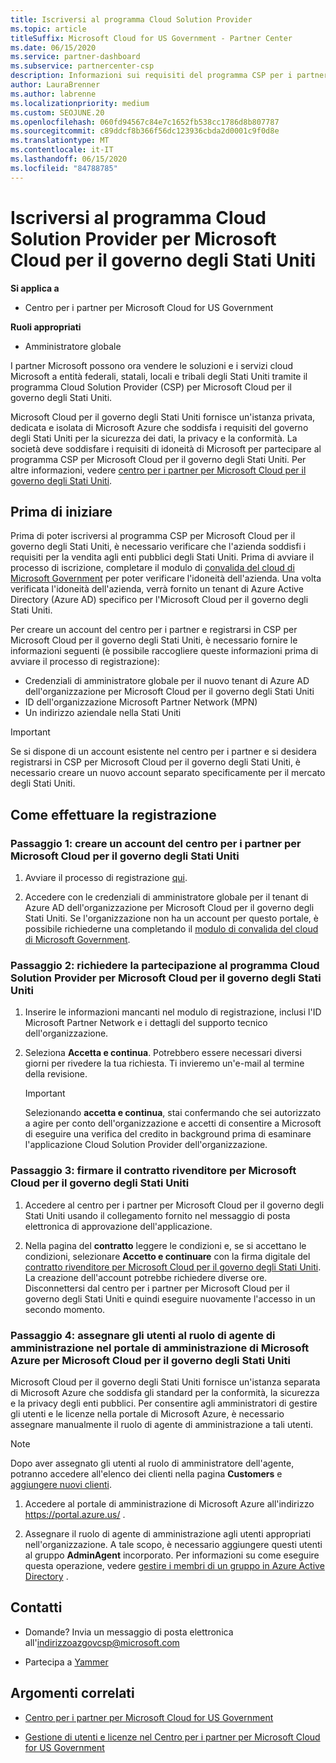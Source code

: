 ```yaml
---
title: Iscriversi al programma Cloud Solution Provider
ms.topic: article
titleSuffix: Microsoft Cloud for US Government - Partner Center
ms.date: 06/15/2020
ms.service: partner-dashboard
ms.subservice: partnercenter-csp
description: Informazioni sui requisiti del programma CSP per i partner che vogliono iscriversi al programma Cloud Solution Provider per Microsoft Cloud per il governo degli Stati Uniti.
author: LauraBrenner
ms.author: labrenne
ms.localizationpriority: medium
ms.custom: SEOJUNE.20
ms.openlocfilehash: 060fd94567c84e7c1652fb538cc1786d8b807787
ms.sourcegitcommit: c89ddcf8b366f56dc123936cbda2d0001c9f0d8e
ms.translationtype: MT
ms.contentlocale: it-IT
ms.lasthandoff: 06/15/2020
ms.locfileid: "84788785"
---
```

# <a name="enroll-in-the-cloud-solution-provider-program-for-microsoft-cloud-for-us-government"></a>Iscriversi al programma Cloud Solution Provider per Microsoft Cloud per il governo degli Stati Uniti

**Si applica a**

- Centro per i partner per Microsoft Cloud for US Government

**Ruoli appropriati**

- Amministratore globale

I partner Microsoft possono ora vendere le soluzioni e i servizi cloud Microsoft a entità federali, statali, locali e tribali degli Stati Uniti tramite il programma Cloud Solution Provider (CSP) per Microsoft Cloud per il governo degli Stati Uniti. 

Microsoft Cloud per il governo degli Stati Uniti fornisce un'istanza privata, dedicata e isolata di Microsoft Azure che soddisfa i requisiti del governo degli Stati Uniti per la sicurezza dei dati, la privacy e la conformità. La società deve soddisfare i requisiti di idoneità di Microsoft per partecipare al programma CSP per Microsoft Cloud per il governo degli Stati Uniti. Per altre informazioni, vedere [centro per i partner per Microsoft Cloud per il governo degli Stati Uniti](partner-center-for-microsoft-us-govt-cloud.md).

## <a name="before-you-begin"></a>Prima di iniziare

Prima di poter iscriversi al programma CSP per Microsoft Cloud per il governo degli Stati Uniti, è necessario verificare che l'azienda soddisfi i requisiti per la vendita agli enti pubblici degli Stati Uniti. Prima di avviare il processo di iscrizione, completare il modulo di [convalida del cloud di Microsoft Government](https://azuregov.microsoft.com/csp) per poter verificare l'idoneità dell'azienda. Una volta verificata l'idoneità dell'azienda, verrà fornito un tenant di Azure Active Directory (Azure AD) specifico per l'Microsoft Cloud per il governo degli Stati Uniti.  

Per creare un account del centro per i partner e registrarsi in CSP per Microsoft Cloud per il governo degli Stati Uniti, è necessario fornire le informazioni seguenti (è possibile raccogliere queste informazioni prima di avviare il processo di registrazione):

-  Credenziali di amministratore globale per il nuovo tenant di Azure AD dell'organizzazione per Microsoft Cloud per il governo degli Stati Uniti
-  ID dell'organizzazione Microsoft Partner Network (MPN) 
-  Un indirizzo aziendale nella Stati Uniti

> [!IMPORTANT]  
> Se si dispone di un account esistente nel centro per i partner e si desidera registrarsi in CSP per Microsoft Cloud per il governo degli Stati Uniti, è necessario creare un nuovo account separato specificamente per il mercato degli Stati Uniti.

## <a name="how-to-enroll"></a>Come effettuare la registrazione 

### <a name="step-1---create-a-partner-center-account-for-microsoft-cloud-for-us-government"></a>Passaggio 1: creare un account del centro per i partner per Microsoft Cloud per il governo degli Stati Uniti

1.  Avviare il processo di registrazione [qui](https://partnercenter.microsoft.com/register/resellerusgjoinnow). 

2.  Accedere con le credenziali di amministratore globale per il tenant di Azure AD dell'organizzazione per Microsoft Cloud per il governo degli Stati Uniti. Se l'organizzazione non ha un account per questo portale, è possibile richiederne una completando il [modulo di convalida del cloud di Microsoft Government](https://azuregov.microsoft.com/csp).


### <a name="step-2---apply-to-participate-in-the-cloud-solution-provider-program-for-microsoft-cloud-for-us-government"></a>Passaggio 2: richiedere la partecipazione al programma Cloud Solution Provider per Microsoft Cloud per il governo degli Stati Uniti

1.  Inserire le informazioni mancanti nel modulo di registrazione, inclusi l'ID Microsoft Partner Network e i dettagli del supporto tecnico dell'organizzazione. 

2.  Seleziona **Accetta e continua**. Potrebbero essere necessari diversi giorni per rivedere la tua richiesta. Ti invieremo un'e-mail al termine della revisione.

    > [!IMPORTANT]  
    > Selezionando **accetta e continua**, stai confermando che sei autorizzato a agire per conto dell'organizzazione e accetti di consentire a Microsoft di eseguire una verifica del credito in background prima di esaminare l'applicazione Cloud Solution Provider dell'organizzazione.


### <a name="step-3---sign-the-reseller-agreement-for-microsoft-cloud-for-us-government"></a>Passaggio 3: firmare il contratto rivenditore per Microsoft Cloud per il governo degli Stati Uniti

1. Accedere al centro per i partner per Microsoft Cloud per il governo degli Stati Uniti usando il collegamento fornito nel messaggio di posta elettronica di approvazione dell'applicazione. 

2. Nella pagina del **contratto** leggere le condizioni e, se si accettano le condizioni, selezionare **Accetto e continuare** con la firma digitale del [contratto rivenditore per Microsoft Cloud per il governo degli Stati Uniti](https://go.microsoft.com/fwlink/p/?linkid=843364). La creazione dell'account potrebbe richiedere diverse ore. Disconnettersi dal centro per i partner per Microsoft Cloud per il governo degli Stati Uniti e quindi eseguire nuovamente l'accesso in un secondo momento.


### <a name="step-4---assign-users-to-the-admin-agent-role-in-the-microsoft-azure-admin-portal-for-microsoft-cloud-for-us-government"></a>Passaggio 4: assegnare gli utenti al ruolo di agente di amministrazione nel portale di amministrazione di Microsoft Azure per Microsoft Cloud per il governo degli Stati Uniti

Microsoft Cloud per il governo degli Stati Uniti fornisce un'istanza separata di Microsoft Azure che soddisfa gli standard per la conformità, la sicurezza e la privacy degli enti pubblici. Per consentire agli amministratori di gestire gli utenti e le licenze nella portale di Microsoft Azure, è necessario assegnare manualmente il ruolo di agente di amministrazione a tali utenti.

> [!NOTE]  
> Dopo aver assegnato gli utenti al ruolo di amministratore dell'agente, potranno accedere all'elenco dei clienti nella pagina **Customers** e [aggiungere nuovi clienti](add-a-new-customer.md).   

1.  Accedere al portale di amministrazione di Microsoft Azure all'indirizzo https://portal.azure.us/ .

2.  Assegnare il ruolo di agente di amministrazione agli utenti appropriati nell'organizzazione. A tale scopo, è necessario aggiungere questi utenti al gruppo **AdminAgent** incorporato. Per informazioni su come eseguire questa operazione, vedere [gestire i membri di un gruppo in Azure Active Directory](https://docs.microsoft.com/azure/active-directory/active-directory-groups-members-azure-portal) .
 
## <a name="connect-with-us"></a>Contatti

- Domande? Invia un messaggio di posta elettronica all'indirizzoazgovcsp@microsoft.com

- Partecipa a [Yammer](https://www.yammer.com/cloudpartnercommunity/#/threads/inGroup?type=in_group&feedId=11509777&view=all) 

## <a name="related-topics"></a>Argomenti correlati

-  [Centro per i partner per Microsoft Cloud for US Government](partner-center-for-microsoft-us-govt-cloud.md)

-  [Gestione di utenti e licenze nel Centro per i partner per Microsoft Cloud for US Government](user-management-in-partner-center-for-microsoft-us-govt-cloud.md)


